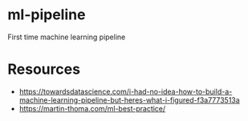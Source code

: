# ml-pipeline
First time machine learning pipeline

# Resources
* https://towardsdatascience.com/i-had-no-idea-how-to-build-a-machine-learning-pipeline-but-heres-what-i-figured-f3a7773513a
* https://martin-thoma.com/ml-best-practice/
